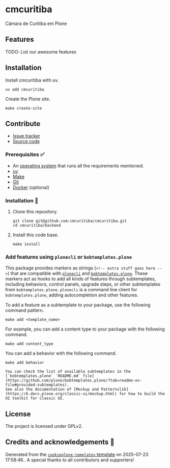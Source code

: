 # cmcuritiba

Câmara de Curitiba em Plone

## Features

TODO: List our awesome features

## Installation

Install cmcuritiba with uv.

```shell
uv add cmcuritiba
```

Create the Plone site.

```shell
make create-site
```

## Contribute

- [Issue tracker](https://github.com/cmcuritiba/cmcuritiba/issues)
- [Source code](https://github.com/cmcuritiba/cmcuritiba/)

### Prerequisites ✅

-   An [operating system](https://6.docs.plone.org/install/create-project-cookieplone.html#prerequisites-for-installation) that runs all the requirements mentioned.
-   [uv](https://6.docs.plone.org/install/create-project-cookieplone.html#uv)
-   [Make](https://6.docs.plone.org/install/create-project-cookieplone.html#make)
-   [Git](https://6.docs.plone.org/install/create-project-cookieplone.html#git)
-   [Docker](https://docs.docker.com/get-started/get-docker/) (optional)

### Installation 🔧

1.  Clone this repository.

    ```shell
    git clone git@github.com:cmcuritiba/cmcuritiba.git
    cd cmcuritiba/backend
    ```

2.  Install this code base.

    ```shell
    make install
    ```


### Add features using `plonecli` or `bobtemplates.plone`

This package provides markers as strings (`<!-- extra stuff goes here -->`) that are compatible with [`plonecli`](https://github.com/plone/plonecli) and [`bobtemplates.plone`](https://github.com/plone/bobtemplates.plone).
These markers act as hooks to add all kinds of features through subtemplates, including behaviors, control panels, upgrade steps, or other subtemplates from `bobtemplates.plone`.
`plonecli` is a command line client for `bobtemplates.plone`, adding autocompletion and other features.

To add a feature as a subtemplate to your package, use the following command pattern.

```shell
make add <template_name>
```

For example, you can add a content type to your package with the following command.

```shell
make add content_type
```

You can add a behavior with the following command.

```shell
make add behavior
```

```{seealso}
You can check the list of available subtemplates in the [`bobtemplates.plone` `README.md` file](https://github.com/plone/bobtemplates.plone/?tab=readme-ov-file#provided-subtemplates).
See also the documentation of [Mockup and Patternslib](https://6.docs.plone.org/classic-ui/mockup.html) for how to build the UI toolkit for Classic UI.
```

## License

The project is licensed under GPLv2.

## Credits and acknowledgements 🙏

Generated from the [`cookieplone-templates`  template](https://github.com/plone/cookieplone-templates/tree/main/) on 2025-07-23 17:58:46.. A special thanks to all contributors and supporters!
